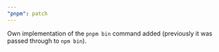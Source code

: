 ```yaml
---
"pnpm": patch
---
```


Own implementation of the `pnpm bin` command added (previously it was passed through to `npm bin`).